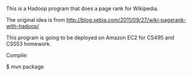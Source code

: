 This is a Hadoop program that does a page rank for Wikipedia.

The original idea is from http://blog.xebia.com/2011/09/27/wiki-pagerank-with-hadoop/

This program is going to be deployed on Amazon EC2 for CS495 and CS553 homework.

Compile:

$ mvn package

